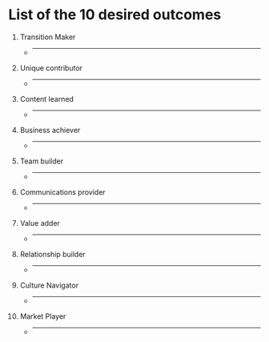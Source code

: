 # List of the 10 desired outcomes

1. Transition Maker 
   - ****
2. Unique contributor 
   - ****
3. Content learned 
   - ****
4. Business achiever 
   - ****
5. Team builder 
   - ****
6. Communications provider 
   - ****
7. Value adder 
   - ****
8. Relationship builder 
   - ****
9. Culture Navigator 
   - ****
10. Market Player 
    - ****